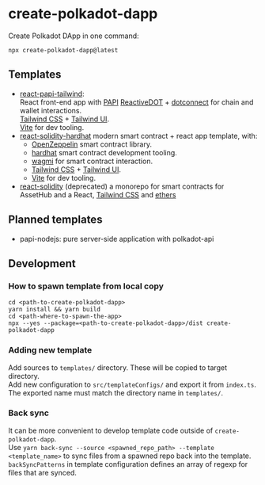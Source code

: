 # create-polkadot-dapp

Create Polkadot DApp in one command:

```
npx create-polkadot-dapp@latest
```

## Templates

* [react-papi-tailwind](https://github.com/paritytech/create-polkadot-dapp/tree/master/templates/react-papi-tailwind):<br/>
  React front-end app with [PAPI](papi.how) [ReactiveDOT](https://reactivedot.dev) + [dotconnect](https://dotconnect.dev/) for chain and wallet interactions.<br/>
  [Tailwind CSS](https://tailwindcss.com) + [Tailwind UI](https://tailwindui.com/). <br/>
  [Vite](https://vite.dev/) for dev tooling.
* [react-solidity-hardhat](https://github.com/paritytech/create-polkadot-dapp/tree/master/templates/react-solidity-hardhat) modern smart contract + react app template, with:
  * [OpenZeppelin](https://docs.openzeppelin.com/contracts/5.x/) smart contract library.
  * [hardhat](https://hardhat.org/) smart contract development tooling.
  * [wagmi](https://wagmi.sh/) for smart contract interaction.
  * [Tailwind CSS](https://tailwindcss.com) + [Tailwind UI](https://tailwindui.com/).
  * [Vite](https://vite.dev/) for dev tooling.
* [react-solidity](https://github.com/paritytech/create-polkadot-dapp/tree/master/templates/react-solidity) (deprecated) a monorepo for smart contracts for AssetHub and a React, [Tailwind CSS](https://tailwindcss.com) and [ethers](https://docs.ethers.org/v6/)

## Planned templates
* papi-nodejs: pure server-side application with polkadot-api

## Development

### How to spawn template from local copy
```
cd <path-to-create-polkadot-dapp>
yarn install && yarn build
cd <path-where-to-spawn-the-app>
npx --yes --package=<path-to-create-polkadot-dapp>/dist create-polkadot-dapp
```

### Adding new template
Add sources to `templates/` directory. These will be copied to target directory.  
Add new configuration to `src/templateConfigs/` and export it from `index.ts`. The exported name must match the directory name in `templates/`.

### Back sync
It can be more convenient to develop template code outside of `create-polkadot-dapp`.  
Use `yarn back-sync --source <spawned_repo_path> --template <template_name>` to sync files from a spawned repo back into the template.  
`backSyncPatterns` in template configuration defines an array of regexp for files that are synced.  
